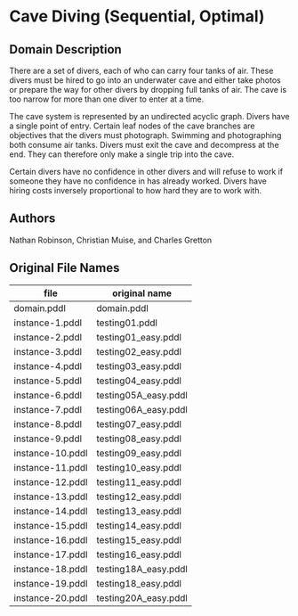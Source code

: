 # Cave Diving (Sequential, Optimal)

## Domain Description

There are a set of divers, each of who can carry four tanks of air.
These divers must be hired to go into an underwater cave and either take photos or prepare the way for other divers by dropping full tanks of air.
The cave is too narrow for more than one diver to enter at a time.

The cave system is represented by an undirected acyclic graph.
Divers have a single point of entry.
Certain leaf nodes of the cave branches are objectives that the divers must photograph.
Swimming and photographing both consume air tanks.
Divers must exit the cave and decompress at the end.
They can therefore only make a single trip into the cave.

Certain divers have no confidence in other divers and will refuse to work if someone they have no confidence in has already worked.
Divers have hiring costs inversely proportional to how hard they are to work with.

## Authors

Nathan Robinson, Christian Muise, and Charles Gretton

## Original File Names

| file             | original name        |
|------------------|----------------------|
| domain.pddl      | domain.pddl          |
| instance-1.pddl  | testing01.pddl       |
| instance-2.pddl  | testing01_easy.pddl  |
| instance-3.pddl  | testing02_easy.pddl  |
| instance-4.pddl  | testing03_easy.pddl  |
| instance-5.pddl  | testing04_easy.pddl  |
| instance-6.pddl  | testing05A_easy.pddl |
| instance-7.pddl  | testing06A_easy.pddl |
| instance-8.pddl  | testing07_easy.pddl  |
| instance-9.pddl  | testing08_easy.pddl  |
| instance-10.pddl | testing09_easy.pddl  |
| instance-11.pddl | testing10_easy.pddl  |
| instance-12.pddl | testing11_easy.pddl  |
| instance-13.pddl | testing12_easy.pddl  |
| instance-14.pddl | testing13_easy.pddl  |
| instance-15.pddl | testing14_easy.pddl  |
| instance-16.pddl | testing15_easy.pddl  |
| instance-17.pddl | testing16_easy.pddl  |
| instance-18.pddl | testing18A_easy.pddl |
| instance-19.pddl | testing18_easy.pddl  |
| instance-20.pddl | testing20A_easy.pddl |
